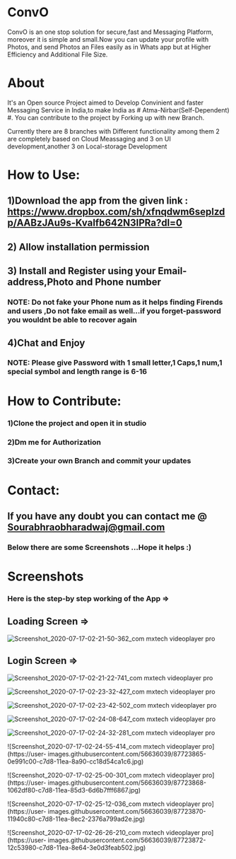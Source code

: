 # ConvO

ConvO is an one stop solution for secure,fast and Messaging Platform, moreover it is simple and small.Now you can update your profile with Photos, and send Photos an Files easily as in Whats app but at Higher Efficiency and Additional File Size.

# About 

It's an Open source Project aimed to Develop Convinient and faster Messaging Service in India,to make India as # Atma-Nirbar(Self-Dependent) #.
You can contribute to the project by Forking up with new Branch.

Currently there are 8 branches with Different functionality among them 2 are completely based on Cloud Meassaging and 3 on UI development,another 3 on Local-storage Development

# How to Use:

## 1)Download the app from the given link : https://www.dropbox.com/sh/xfnqdwm6seplzdp/AABzJAu9s-KvaIfb642N3IPRa?dl=0

## 2) Allow installation permission

## 3) Install and Register using your Email-address,Photo and Phone number

### NOTE: Do not fake your Phone num as it helps finding Firends and users ,Do not fake email as well...if you forget-password you wouldnt be able to recover again

## 4)Chat and Enjoy

### NOTE: Please give Password with 1 small letter,1 Caps,1 num,1 special symbol and length range is 6-16

# How to Contribute:
   
   ### 1)Clone the project and open it in studio

   ### 2)Dm me for Authorization

  ###  3)Create your own Branch and commit your updates
	 
# Contact:
 ## If you have any doubt you can contact me @ Sourabhraobharadwaj@gmail.com

 ### Below there are some Screenshots ...Hope it helps :)

# Screenshots

### Here is the step-by step working of the App =>

## Loading Screen =>

![Screenshot_2020-07-17-02-21-50-362_com mxtech videoplayer pro](https://user-images.githubusercontent.com/56636039/87723980-42744180-c7d8-11ea-8a30-938becb9f324.jpg)

## Login Screen =>

![Screenshot_2020-07-17-02-21-22-741_com mxtech videoplayer pro](https://user-images.githubusercontent.com/56636039/87723961-39837000-c7d8-11ea-92d4-48572fce87ed.jpg)

![Screenshot_2020-07-17-02-23-32-427_com mxtech videoplayer pro](https://user-images.githubusercontent.com/56636039/87723852-08a33b00-c7d8-11ea-9f5b-f267841c560a.jpg)


![Screenshot_2020-07-17-02-23-42-502_com mxtech videoplayer pro](https://user-images.githubusercontent.com/56636039/87723856-0b9e2b80-c7d8-11ea-95c4-bbdb0875afe2.jpg)


![Screenshot_2020-07-17-02-24-08-647_com mxtech videoplayer pro](https://user-images.githubusercontent.com/56636039/87723861-0c36c200-c7d8-11ea-856f-3a3da7214195.jpg)


![Screenshot_2020-07-17-02-24-32-281_com mxtech videoplayer pro](https://user-images.githubusercontent.com/56636039/87723864-0d67ef00-c7d8-11ea-902a-3e58d56f2c9f.jpg)

![Screenshot_2020-07-17-02-24-55-414_com mxtech videoplayer pro](https://user-
images.githubusercontent.com/56636039/87723865-0e991c00-c7d8-11ea-8a90-cc18d54ca1c6.jpg)


![Screenshot_2020-07-17-02-25-00-301_com mxtech videoplayer pro](https://user-
images.githubusercontent.com/56636039/87723868-1062df80-c7d8-11ea-85d3-6d6b7fff6867.jpg)


![Screenshot_2020-07-17-02-25-12-036_com mxtech videoplayer pro](https://user-
images.githubusercontent.com/56636039/87723870-11940c80-c7d8-11ea-8ec2-2376a799ad2e.jpg)

![Screenshot_2020-07-17-02-26-26-210_com mxtech videoplayer pro](https://user-
images.githubusercontent.com/56636039/87723872-12c53980-c7d8-11ea-8e64-3e0d3feab502.jpg)
